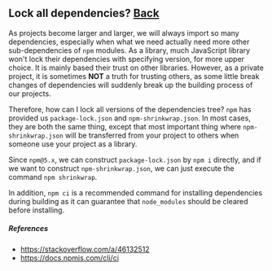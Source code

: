 ## Lock all dependencies? [Back](../npm.md)

As projects become larger and larger, we will always import so many dependencies, especially when what we need actually need more other sub-dependencies of `npm` modules. As a library, much JavaScript library won't lock their dependencies with specifying version, for more upper choice. It is mainly based their trust on other libraries. However, as a private project, it is sometimes **NOT** a truth for trusting others, as some little break changes of dependencies will suddenly break up the building process of our projects.

Therefore, how can I lock all versions of the dependencies tree? `npm` has provided us `package-lock.json` and `npm-shrinkwrap.json`. In most cases, they are both the same thing, except that most important thing where `npm-shrinkwrap.json` will be transferred from your project to others when someone use your project as a library.

Since `npm@5.x`, we can construct `package-lock.json` by `npm i` directly, and if we want to construct `npm-shrinkwrap.json`, we can just execute the command `npm shrinkwrap`.

In addition, `npm ci` is a recommended command for installing dependencies during building as it can guarantee that `node_modules` should be cleared before installing.

##### **References**

- https://stackoverflow.com/a/46132512
- https://docs.npmjs.com/cli/ci
